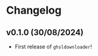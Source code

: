 # Changelog

<!--next-version-placeholder-->

## v0.1.0 (30/08/2024)

- First release of `ghsldownloader`!